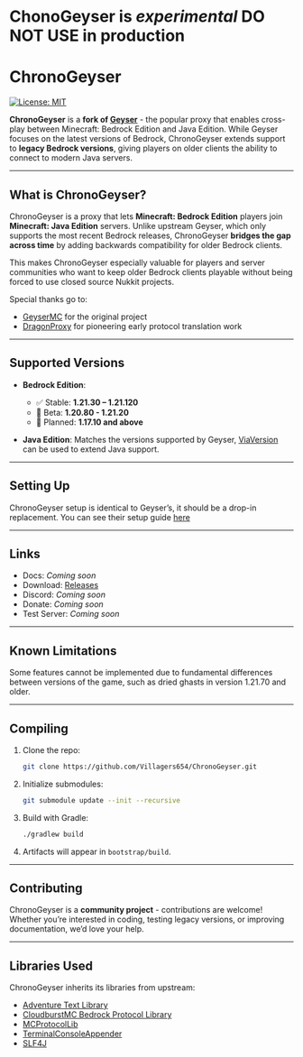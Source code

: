 # ChonoGeyser is *experimental* DO NOT USE in production 

# ChronoGeyser

[![License: MIT](https://img.shields.io/badge/license-MIT-blue.svg)](LICENSE)

**ChronoGeyser** is a **fork of [Geyser](https://geysermc.org/)** - the popular proxy that enables cross-play between Minecraft: Bedrock Edition and Java Edition.
While Geyser focuses on the latest versions of Bedrock, ChronoGeyser extends support to **legacy Bedrock versions**, giving players on older clients the ability to connect to modern Java servers.

---

## What is ChronoGeyser?

ChronoGeyser is a proxy that lets **Minecraft: Bedrock Edition** players join **Minecraft: Java Edition** servers.
Unlike upstream Geyser, which only supports the most recent Bedrock releases, ChronoGeyser **bridges the gap across time** by adding backwards compatibility for older Bedrock clients.

This makes ChronoGeyser especially valuable for players and server communities who want to keep older Bedrock clients playable without being forced to use closed source Nukkit projects.

Special thanks go to:

* [GeyserMC](https://geysermc.org/) for the original project
* [DragonProxy](https://github.com/DragonetMC/DragonProxy) for pioneering early protocol translation work

---

## Supported Versions

* **Bedrock Edition**:

  * ✅ Stable: **1.21.30 – 1.21.120**
  * 🔨 Beta: **1.20.80 - 1.21.20**
  * 🚧 Planned: **1.17.10 and above**

* **Java Edition**: Matches the versions supported by Geyser, [ViaVersion](https://github.com/ViaVersion/ViaVersion) can be used to extend Java support.

---

## Setting Up

ChronoGeyser setup is identical to Geyser’s, it should be a drop-in replacement. You can see their setup guide [here](https://geysermc.org/wiki/geyser/setup/)

---

## Links

* Docs: *Coming soon*
* Download: [Releases](https://github.com/Villagers654/ChronoGeyser/releases)
* Discord: *Coming soon*
* Donate: *Coming soon*
* Test Server: *Coming soon*

---

## Known Limitations

Some features cannot be implemented due to fundamental differences between versions of the game, such as dried ghasts in version 1.21.70 and older.

---

## Compiling

1. Clone the repo:

   ```bash
   git clone https://github.com/Villagers654/ChronoGeyser.git
   ```
2. Initialize submodules:

   ```bash
   git submodule update --init --recursive
   ```
3. Build with Gradle:

   ```bash
   ./gradlew build
   ```
4. Artifacts will appear in `bootstrap/build`.

---

## Contributing

ChronoGeyser is a **community project** - contributions are welcome!
Whether you’re interested in coding, testing legacy versions, or improving documentation, we’d love your help.

---

## Libraries Used

ChronoGeyser inherits its libraries from upstream:

* [Adventure Text Library](https://github.com/KyoriPowered/adventure)
* [CloudburstMC Bedrock Protocol Library](https://github.com/CloudburstMC/Protocol)
* [MCProtocolLib](https://github.com/GeyserMC/MCProtocolLib)
* [TerminalConsoleAppender](https://github.com/Minecrell/TerminalConsoleAppender)
* [SLF4J](https://github.com/qos-ch/slf4j)
